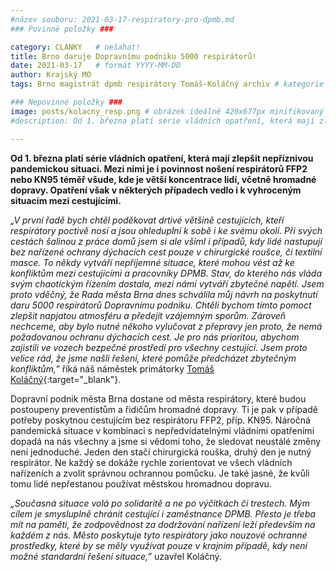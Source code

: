 ```yaml
---
#název souboru: 2021-03-17-respiratory-pro-dpmb.md
### Povinné položky ###

category: CLANKY   # nešahat!
title: Brno daruje Dopravnímu podniku 5000 respirátorů!
date: 2021-03-17   # formát YYYY-MM-DD
author: Krajský MO
tags: Brno magistrát dpmb respirátory Tomáš-Koláčný archiv # kategorie odděleny mezerami, např. volby zemědělství životní-prostředí piráti (viz https://jihomoravsky.pirati.cz/tags/)

### Nepovinné položky ###
image: posts/kolacny_resp.png # obrázek ideálně 420x677px minifikovaný přes https://tinypng.com/
#description: Od 1. března platí série vládních opatření, která mají zlepšit nepříznivou  pandemickou situaci. Mezi nimi je i povinnost nošení respirátorů FFP2 nebo KN95 téměř všude, kde je větší koncentrace lidí, včetně hromadné dopravy. Opatření však v některých případech vedlo i k vyhroceným situacím mezi cestujícími.

---
```

**Od 1. března platí série vládních opatření, která mají zlepšit nepříznivou  pandemickou situaci. Mezi nimi je i povinnost nošení respirátorů FFP2 nebo KN95 téměř všude, kde je větší koncentrace lidí, včetně hromadné dopravy. Opatření však v některých případech vedlo i k vyhroceným situacím mezi cestujícími.** 

*„V první řadě bych chtěl poděkovat drtivé většině cestujících, kteří respirátory poctivě nosí a jsou ohleduplní k sobě i ke svému okolí. Při svých cestách šalinou z práce domů jsem si ale všiml i případů, kdy lidé nastupují bez nařízené ochrany dýchacích cest pouze v chirurgické roušce, či textilní masce. To někdy vytváří nepříjemné situace, které mohou vést až ke konfliktům mezi cestujícími a pracovníky DPMB. Stav, do kterého nás vláda svým chaotickým řízením dostala, mezi námi vytváří zbytečné napětí. Jsem proto vděčný, že Rada města Brna dnes schválila můj návrh na poskytnutí daru 5000 respirátorů Dopravnímu podniku. Chtěli bychom tímto pomoct zlepšit napjatou atmosféru a předejít vzájemným sporům. Zároveň nechceme, aby bylo nutné někoho vylučovat z přepravy jen proto, že nemá požadovanou ochranu dýchacích cest. Je pro nás prioritou, abychom zajistili ve vozech bezpečné prostředí pro všechny cestující. Jsem proto velice rád, že jsme našli řešení, které pomůže předcházet zbytečným konfliktům,”* říká náš náměstek primátorky [Tomáš Koláčný](https://jihomoravsky.pirati.cz/lide/tomas-kolacny/){:target="_blank"}.

Dopravní podnik města Brna dostane od města respirátory, které budou postoupeny preventistům a řidičům hromadné dopravy. Ti je pak v případě potřeby poskytnou cestujícím bez respirátoru FFP2, příp. KN95. Náročná pandemická situace v kombinaci s nepředvídatelnými vládními opatřeními dopadá na nás všechny a jsme si vědomi toho, že sledovat neustálé změny není jednoduché. Jeden den stačí chirurgická rouška, druhý den je nutný respirátor. Ne každý se dokáže rychle zorientovat ve všech vládních nařízeních a zvolit správnou ochrannou pomůcku. Je také jasné, že kvůli tomu lidé nepřestanou používat městskou hromadnou dopravu. 

*„Současná situace volá po solidaritě a ne po výčitkách či trestech. Mým cílem je smysluplně chránit cestující i zaměstnance DPMB. Přesto je třeba mít na paměti, že zodpovědnost za dodržování nařízení leží především na každém z nás. Město poskytuje tyto respirátory jako nouzové ochranné prostředky, které by se měly využívat pouze v krajním případě, kdy není možné standardní řešení situace,”* uzavřel Koláčný. 
